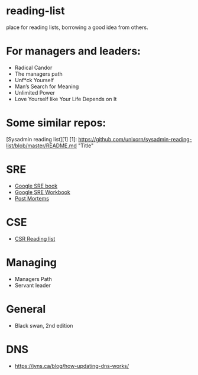 # reading-list
place for reading lists, borrowing a good idea from others.


# For managers and leaders:
* Radical Candor
* The managers path
* Unf*ck Yourself
* Man’s Search for Meaning
*   Unlimited Power
*   Love Yourself like Your Life Depends on It
# Some similar repos:
[Sysadmin reading list][1]
[1]: https://github.com/unixorn/sysadmin-reading-list/blob/master/README.md "Title"

# SRE
* [Google SRE book](https://landing.google.com/sre/sre-book/toc/index.html "Google SRE book")
* [Google SRE Workbook](https://landing.google.com/sre/workbook/toc/ "the SRE Workbook")
* [Post Mortems](https://github.com/danluu/post-mortems)

# CSE
* [CSR Reading list](https://github.com/lorin/cognitive-systems-engineering)

# Managing
* Managers Path
* Servant leader

# General
* Black swan, 2nd edition

# DNS
* https://jvns.ca/blog/how-updating-dns-works/

